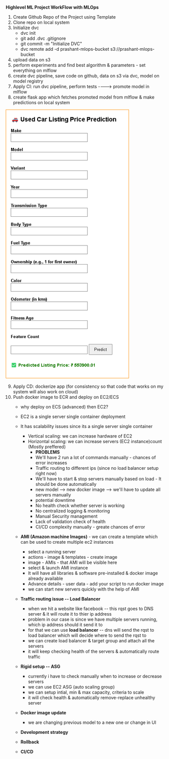 **Highlevel ML Project WorkFlow with MLOps**

1. Create Github Repo of the Project using Template
2. Clone repo on local system
3. Initialize dvc
    + dvc init
    + git add .dvc .gitignore
    + git commit -m "Initialize DVC"
    + dvc remote add -d prashant-mlops-bucket s3://prashant-mlops-bucket
4. upload data on s3
5. perform experiments and find best algorithm & parameters - set everything on mlflow
6. create dvc pipeline, save code on github, data on s3 via dvc, model on model registry
7. Apply CI: run dvc pipeline, perform tests ----> promote model in mlflow
8. create flask app which fetches promoted model from mlflow & make predictions on local system

![alt text](image.png)

9. Apply CD: dockerize app (for consistency so that code that works on my system will also work on cloud)
10. Push docker image to ECR and deploy on EC2/ECS
    + why deploy on ECS (advanced) then EC2?
    + EC2 is a single server single container deployment
    + It has scalability issues since its a single server single container
        - Vertical scaling: we can increase hardware of EC2
        - Horizontal scaling: we can increase servers (EC2 instance)count (Mostly preffered)
            - **PROBLEMS**
            - We'll have 2 run a lot of commands manually - chances of error increases
            - Traffic routing to different ips (since no load balancer setup right now)
            - We'll have to start & stop servers manually based on load - It should be done automatically
            - new model --> new docker image --> we'll have to update all servers manually
            - potential downtime
            - No health check whether server is working
            - No centralized logging & monitoring
            - Manual Security management 
            - Lack of validation check of health
            - CI/CD complexity manually - greate chances of error
    
    + **AMI (Amazon machine Images)** -  we can create a template which can be used to create multiple ec2 instances
        - select a running server
        - actions - image & templates - create image
        - image - AMIs - that AMI will be visible here
        - select & launch AMI instance
        - It will have all libraries & software pre-installed & docker image already available
        - Advance details - user data - add your script to run docker image
        - we can start new servers quickly with the help of AMI

    + **Traffic routing issue -- Load Balancer**
        - when we hit a website like facebook -- this rqst goes to DNS server & it will route it to thier ip address
        - problem in our case is since we have multiple servers running, which ip address should it send it to
        - for that we can use **load balancer** -- dns will send the rqst to load balancer which will decide where to send the rqst to
        - we can create load balancer & target group and attach all the servers
        - it will keep checking health of the servers & automatically route traffic
    
    + **Rigid setup -- ASG**
        - currently i have to check manually when to increase or decrease servers
        - we can use EC2 ASG (auto scaling group)
        - we can setup intial, min & max capacity, criteria to scale
        - it will check health & automatically remove-replace unhealthy server

    + **Docker image update**
        - we are changing previous model to a new one or change in UI

    + **Development strategy**

    + **Rollback**

    + **CI/CD**
